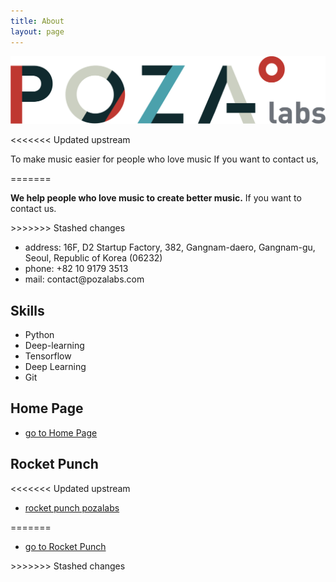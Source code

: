 ```yaml
---
title: About
layout: page
---
```

![Profile Image](/assets/images/profile/profile.png)

<<<<<<< Updated upstream
<p>To make music easier for people who love music
If you want to contact us,
<p>
=======
<p><b>We help people who love music to create better music.</b> If you want to contact us.</p>
>>>>>>> Stashed changes

<ul>	
	<li>address: 16F, D2 Startup Factory, 382, Gangnam-daero, Gangnam-gu, Seoul, Republic of Korea (06232)</li>
	<li>phone: +82 10 9179 3513</li>
	<li>mail: contact@pozalabs.com</li>
</ul>

<h2>Skills</h2>

<ul class="skill-list">
	<li>Python</li>
	<li>Deep-learning</li>
	<li>Tensorflow</li>
	<li>Deep Learning</li>
	<li>Git</li>
</ul>

<h2>Home Page</h2>
<ul>
	<li><a href="http://pozalabs.com/">go to Home Page</a></li>
</ul>

<h2>Rocket Punch</h2>
<<<<<<< Updated upstream
<ul>
	<li><a href="https://www.rocketpunch.com/companies/pozalabs">rocket punch pozalabs</a></li>
</ul>
=======
 <ul>
 	<li><a href="https://www.rocketpunch.com/companies/pozalabs">go to Rocket Punch</a></li>
 </ul>
>>>>>>> Stashed changes
